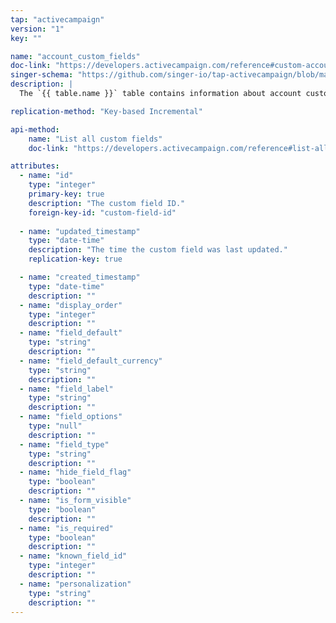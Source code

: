 ```yaml
---
tap: "activecampaign"
version: "1"
key: ""

name: "account_custom_fields"
doc-link: "https://developers.activecampaign.com/reference#custom-account-fields-1"
singer-schema: "https://github.com/singer-io/tap-activecampaign/blob/master/tap_activecampaign/schemas/account_custom_fields.json"
description: |
  The `{{ table.name }}` table contains information about account custom fields in your {{ integration.display_name }} account.

replication-method: "Key-based Incremental"

api-method:
    name: "List all custom fields"
    doc-link: "https://developers.activecampaign.com/reference#list-all-custom-fields"

attributes:
  - name: "id"
    type: "integer"
    primary-key: true
    description: "The custom field ID."
    foreign-key-id: "custom-field-id"
  
  - name: "updated_timestamp"
    type: "date-time"
    description: "The time the custom field was last updated."
    replication-key: true

  - name: "created_timestamp"
    type: "date-time"
    description: ""
  - name: "display_order"
    type: "integer"
    description: ""
  - name: "field_default"
    type: "string"
    description: ""
  - name: "field_default_currency"
    type: "string"
    description: ""
  - name: "field_label"
    type: "string"
    description: ""
  - name: "field_options"
    type: "null"
    description: ""
  - name: "field_type"
    type: "string"
    description: ""
  - name: "hide_field_flag"
    type: "boolean"
    description: ""
  - name: "is_form_visible"
    type: "boolean"
    description: ""
  - name: "is_required"
    type: "boolean"
    description: ""
  - name: "known_field_id"
    type: "integer"
    description: ""
  - name: "personalization"
    type: "string"
    description: ""
---
```

